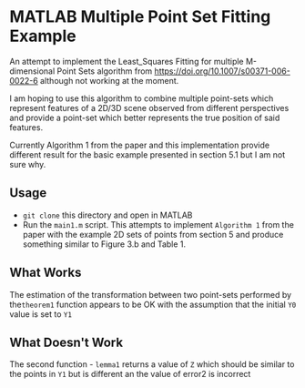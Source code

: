 # MATLAB Multiple Point Set Fitting Example

An attempt to implement the Least_Squares Fitting for multiple M-dimensional Point Sets algorithm from https://doi.org/10.1007/s00371-006-0022-6 although not working at the moment.

I am hoping to use this algorithm to combine multiple point-sets which represent features of a 2D/3D scene observed from different perspectives and provide a point-set which better represents the true position of said features.

Currently Algorithm 1 from the paper and this implementation provide different result for the basic example presented in section 5.1 but I am not sure why.

## Usage
* `git clone` this directory and open in MATLAB
* Run the `main1.m` script. This attempts to implement `Algorithm 1` from the paper with the example 2D sets of points from section 5 and produce something similar to Figure 3.b and Table 1.

## What Works
The estimation of the transformation between two point-sets performed by the`theorem1` function appears to be OK with the assumption that the initial `Y0` value is set to `Y1`

## What Doesn't Work
The second function - `lemma1` returns a value of `Z` which should be similar to the points in `Y1` but is different an the value of error2 is incorrect
